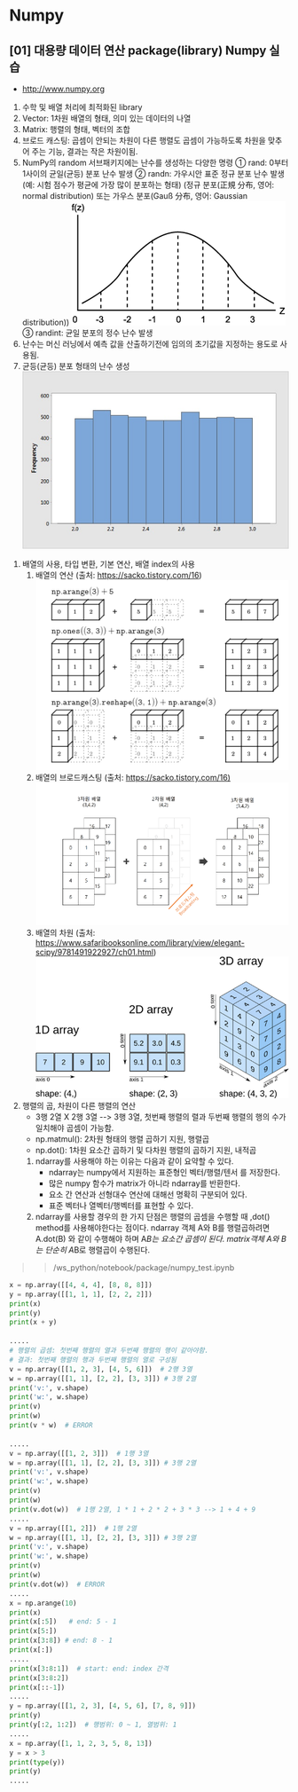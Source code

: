 # Numpy

## [01] 대용량 데이터 연산 package(library) Numpy 실습

- <http://www.numpy.org>

1) 수학 및 배열 처리에 최적화된 library
2) Vector: 1차원 배열의 형태, 의미 있는 데이터의 나열
3) Matrix: 행렬의 형태, 벡터의 조합
4) 브로드 캐스팅: 곱셈이 안되는 차원이 다른 행렬도 곱셈이 가능하도록 차원을 맞추어 주는 기능,
   결과는 작은 차원이됨.
5) NumPy의 random 서브패키지에는 난수를 생성하는 다양한 명령
   ① rand: 0부터 1사이의 균일(균등) 분포 난수 발생
   ② randn: 가우시안 표준 정규 분포 난수 발생(예: 시험 점수가 평균에 가장 많이 분포하는 형태)
                (정규 분포(正規 分布, 영어: normal distribution) 또는 가우스 분포(Gauß 分布, 영어: Gaussian distribution))
                ![Numpy](./images/05.gif)
   ③ randint: 균일 분포의 정수 난수 발생
6) 난수는 머신 러닝에서 예측 값을 산출하기전에 임의의 초기값을 지정하는 용도로 사용됨.
7) 균등(균등) 분포 형태의 난수 생성
    ![난수](./images/06.jpg)

1. 배열의 사용, 타입 변환, 기본 연산, 배열 index의 사용
   1) 배열의 연산 (출처: <https://sacko.tistory.com/16>)
    ![연산](./images/05.png)
   2) 배열의 브로드캐스팅 (출처: <https://sacko.tistory.com/16)>
    ![브로드캐스팅](./images/06.png)
   3) 배열의 차원 (출처: <https://www.safaribooksonline.com/library/view/elegant-scipy/9781491922927/ch01.html>)
    ![차원](./images/07.png)
2. 행렬의 곱, 차원이 다른 행렬의 연산
   - 3행 2열 X 2행 3열 --> 3행 3열, 첫번째 행렬의 렬과 두번째 행렬의 행의 수가 일치해야 곱셈이 가능함.
   - np.matmul(): 2차원 형태의 행렬 곱하기 지원, 행렬곱
   - np.dot(): 1차원 요소간 곱하기 및 다차원 행렬의 곱하기 지원, 내적곱
   1) ndarray를 사용해야 하는 이유는 다음과 같이 요약할 수 있다.
      - ndarray는 numpy에서 지원하는 표준형인 벡터/행렬/텐서 를 저장한다.
      - 많은 numpy 함수가 matrix가 아니라 ndarray를 반환한다.
      - 요소 간 연산과 선형대수 연산에 대해선 명확히 구분되어 있다.
      - 표준 벡터나 열벡터/행벡터를 표현할 수 있다.
   2) ndarray를 사용할 경우의 한 가지 단점은 행렬의 곱셈을 수행할 때 ,dot() method를 사용해야한다는 점이다.
   ndarray 객체 A와 B를 행렬곱하려면 A.dot(B) 와 같이 수행해야 하며 A*B는 요소간 곱셈이 된다.
   matrix객체 A와 B는 단순히 A*B로 행렬곱이 수행된다.
  
>> /ws_python/notebook/package/numpy_test.ipynb

```python
x = np.array([[4, 4, 4], [8, 8, 8]])
y = np.array([[1, 1, 1], [2, 2, 2]])
print(x)
print(y)
print(x + y)

.....
# 행렬의 곱셈: 첫번째 행렬의 열과 두번째 행렬의 행이 같아야함.
# 결과: 첫번째 행렬의 행과 두번째 행렬의 열로 구성됨
v = np.array([[1, 2, 3], [4, 5, 6]])  # 2행 3열
w = np.array([[1, 1], [2, 2], [3, 3]]) # 3행 2열
print('v:', v.shape)
print('w:', w.shape)
print(v)
print(w)
print(v * w)  # ERROR
 
.....
v = np.array([[1, 2, 3]])  # 1행 3열
w = np.array([[1, 1], [2, 2], [3, 3]]) # 3행 2열
print('v:', v.shape)
print('w:', w.shape)
print(v)
print(w)
print(v.dot(w))  # 1행 2열, 1 * 1 + 2 * 2 + 3 * 3 --> 1 + 4 + 9
.....
v = np.array([[1, 2]])  # 1행 2열
w = np.array([[1, 1], [2, 2], [3, 3]]) # 3행 2열
print('v:', v.shape)
print('w:', w.shape)
print(v)
print(w)
print(v.dot(w))  # ERROR
.....
x = np.arange(10)
print(x)
print(x[:5])   # end: 5 - 1
print(x[5:])
print(x[3:8]) # end: 8 - 1
print(x[:])
.....
print(x[3:8:1])  # start: end: index 간격
print(x[3:8:2])
print(x[::-1])
.....
y = np.array([[1, 2, 3], [4, 5, 6], [7, 8, 9]])
print(y)
print(y[:2, 1:2])  # 행범위: 0 ~ 1, 열범위: 1
.....
x = np.array([1, 1, 2, 3, 5, 8, 13])
y = x > 3
print(type(y))
print(y)
.....
```
